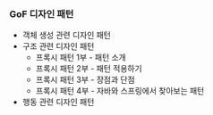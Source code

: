 ### GoF 디자인 패턴
- 객체 생성 관련 디자인 패턴
- 구조 관련 디자인 패턴
  - 프록시 패턴 1부 - 패턴 소개
  - 프록시 패턴 2부 - 패턴 적용하기
  - 프록시 패턴 3부 - 장점과 단점
  - 프록시 패턴 4부 - 자바와 스프링에서 찾아보는 패턴
- 행동 관련 디자인 패턴
